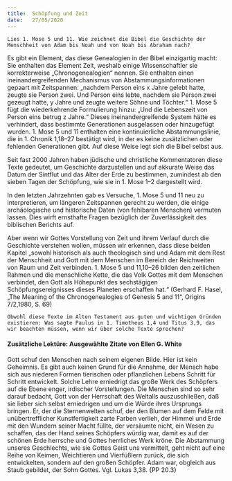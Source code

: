 ```yaml
---
title:  Schöpfung und Zeit
date:   27/05/2020
---
```


`Lies 1. Mose 5 und 11. Wie zeichnet die Bibel die Geschichte der Menschheit von Adam bis Noah und von Noah bis Abraham nach?`

Es gibt ein Element, das diese Genealogien in der Bibel einzigartig macht: Sie enthalten das Element Zeit, weshalb einige Wissenschaftler sie korrekterweise „Chronogenealogien“ nennen. Sie enthalten einen ineinandergreifenden Mechanismus von Abstammungsinformationen gepaart mit Zeitspannen: „nachdem Person eins x Jahre gelebt hatte, zeugte sie Person zwei. Und Person eins lebte, nachdem sie Person zwei gezeugt hatte, y Jahre und zeugte weitere Söhne und Töchter.“ 1. Mose 5 fügt die wiederkehrende Formulierung hinzu: „Und die Lebenszeit von Person eins betrug z Jahre.“ Dieses ineinandergreifende System hätte es verhindert, dass bestimmte Generationen ausgelassen oder hinzugefügt wurden. 1. Mose 5 und 11 enthalten eine kontinuierliche Abstammungslinie, die in 1. Chronik 1,18–27 bestätigt wird, in der es keine zusätzlichen oder fehlenden Generationen gibt. Auf diese Weise legt sich die Bibel selbst aus.

Seit fast 2000 Jahren haben jüdische und christliche Kommentatoren diese Texte gedeutet, um Geschichte darzustellen und auf akkurate Weise das Datum der Sintflut und das Alter der Erde zu bestimmen, zumindest ab den sieben Tagen der Schöpfung, wie sie in 1. Mose 1–2 dargestellt wird.

In den letzten Jahrzehnten gab es Versuche, 1. Mose 5 und 11 neu zu interpretieren, um längeren Zeitspannen gerecht zu werden, die einige archäologische und historische Daten (von fehlbaren Menschen) vermuten lassen. Dies wirft ernsthafte Fragen bezüglich der Zuverlässigkeit des biblischen Berichts auf.

Aber wenn wir Gottes Vorstellung von Zeit und ihrem Verlauf durch die Geschichte verstehen wollen, müssen wir erkennen, dass diese beiden Kapitel „sowohl historisch als auch theologisch sind und Adam mit dem Rest der Menschheit und Gott mit dem Menschen im Bereich der Reichweiten von Raum und Zeit verbinden. 1. Mose 5 und 11,10–26 bilden den zeitlichen Rahmen und die menschliche Kette, die das Volk Gottes mit dem Menschen verbindet, den Gott als Höhepunkt des sechstägigen Schöpfungsereignisses dieses Planeten erschaffen hat.“ (Gerhard F. Hasel, „The Meaning of the Chronogenealogies of Genesis 5 and 11“, Origins 7/2,1980, S. 69)

`Obwohl diese Texte im Alten Testament aus guten und wichtigen Gründen existieren: Was sagte Paulus in 1. Timotheus 1,4 und Titus 3,9, das wir beachten müssen, wenn wir über solche Texte sprechen?`

#### Zusätzliche Lektüre: Ausgewählte Zitate von Ellen G. White

Gott schuf den Menschen nach seinem eigenen Bilde. Hier ist kein Geheimnis. Es gibt auch keinen Grund für die Annahme, der Mensch habe sich aus niederen Formen tierischen oder pflanzlichen Lebens Schritt für Schritt entwickelt. Solche Lehre erniedrigt das große Werk des Schöpfers auf die Ebene enger, irdischer Vorstellungen. Die Menschen sind so sehr darauf bedacht, Gott von der Herrschaft des Weltalls auszuschließen, daß sie lieber sich selbst erniedrigen und um die Würde ihres Ursprungs bringen. Er, der die Sternenwelten schuf, der den Blumen auf dem Felde mit unübertrefflicher Kunstfertigkeit zarte Farben verlieh, der Himmel und Erde mit den Wundern seiner Macht füllte, der versäumte nicht, ein Wesen zu schaffen, das der Hand seines Schöpfers würdig war, damit es auf der schönen Erde herrsche und Gottes herrliches Werk kröne. Die Abstammung unseres Geschlechts, wie sie Gottes Geist uns vermittelt, geht nicht auf eine Reihe von Keimen, Weichtieren und Vierfüßlern zurück, die sich entwickelten, sondern auf den großen Schöpfer. Adam war, obgleich aus Staub gebildet, der Sohn Gottes. Vgl. Lukas 3,38. {PP 20.3}